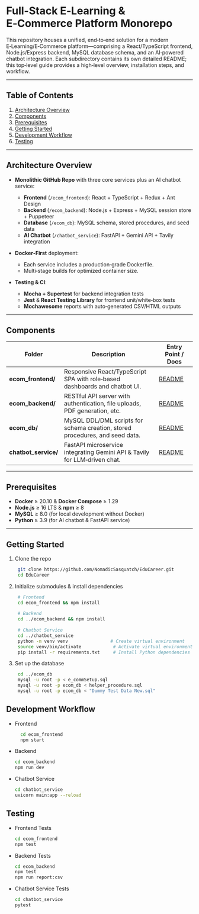 # Full-Stack E‑Learning & E‑Commerce Platform Monorepo

This repository houses a unified, end‑to‑end solution for a modern E‑Learning/E‑Commerce platform—comprising a React/TypeScript frontend, Node.js/Express backend, MySQL database schema, and an AI‑powered chatbot integration. Each subdirectory contains its own detailed README; this top‑level guide provides a high‑level overview, installation steps, and workflow.

---

## Table of Contents

1. [Architecture Overview](#architecture-overview)  
2. [Components](#components)  
3. [Prerequisites](#prerequisites)  
4. [Getting Started](#getting-started)  
5. [Development Workflow](#development-workflow)  
6. [Testing](#testing)  

---

## Architecture Overview

- **Monolithic GitHub Repo** with three core services plus an AI chatbot service:  
  - **Frontend** (`/ecom_frontend`): React + TypeScript + Redux + Ant Design  
  - **Backend** (`/ecom_backend`): Node.js + Express + MySQL session store + Puppeteer  
  - **Database** (`/ecom_db`): MySQL schema, stored procedures, and seed data  
  - **AI Chatbot** (`/chatbot_service`): FastAPI + Gemini API + Tavily integration  

- **Docker‑First** deployment:  
  - Each service includes a production‑grade Dockerfile.  
  - Multi‑stage builds for optimized container size.  

- **Testing & CI**:  
  - **Mocha + Supertest** for backend integration tests  
  - **Jest** & **React Testing Library** for frontend unit/white‑box tests  
  - **Mochawesome** reports with auto‑generated CSV/HTML outputs  

---

## Components

| Folder                   | Description                                                                 | Entry Point / Docs                                    |
|--------------------------|-----------------------------------------------------------------------------|--------------------------------------------------------|
| **ecom_frontend/**       | Responsive React/TypeScript SPA with role‑based dashboards and chatbot UI.  | [README](./ecom_frontend/README.md)                   |
| **ecom_backend/**        | RESTful API server with authentication, file uploads, PDF generation, etc.  | [README](./ecom_backend/README.md)                    |
| **ecom_db/**             | MySQL DDL/DML scripts for schema creation, stored procedures, and seed data. | [README](./ecom_db/README.md)                         |
| **chatbot_service/**     | FastAPI microservice integrating Gemini API & Tavily for LLM‑driven chat.   | [README](./careerChatbotBackend/README.md)  |

---

## Prerequisites

- **Docker** ≥ 20.10 & **Docker Compose** ≥ 1.29  
- **Node.js** ≥ 16 LTS & **npm** ≥ 8  
- **MySQL** ≥ 8.0 (for local development without Docker)  
- **Python** ≥ 3.9 (for AI chatbot & FastAPI service)  

---

## Getting Started

1. Clone the repo
   ```bash
    git clone https://github.com/NomadicSasquatch/EduCareer.git
    cd EduCareer
2. Initialize submodules & install dependencies
   ```bash
    # Frontend
    cd ecom_frontend && npm install
    
    # Backend
    cd ../ecom_backend && npm install
    
    # Chatbot Service
    cd ../chatbot_service
    python -m venv venv                # Create virtual environment
    source venv/bin/activate            # Activate virtual environment
    pip install -r requirements.txt     # Install Python dependencies
3. Set up the database
   ```bash
    cd ../ecom_db
    mysql -u root -p < e_commSetup.sql
    mysql -u root -p ecom_db < helper_procedure.sql
    mysql -u root -p ecom_db < "Dummy Test Data New.sql"

## Development Workflow
- Frontend
  ```bash
    cd ecom_frontend
    npm start
- Backend
  ```bash
  cd ecom_backend
  npm run dev
- Chatbot Service
  ```bash
  cd chatbot_service
  uvicorn main:app --reload

## Testing
- Frontend Tests
  ```bash
  cd ecom_frontend
  npm test               
- Backend Tests
  ```bash
  cd ecom_backend
  npm test               
  npm run report:csv      
- Chatbot Service Tests
  ```bash
  cd chatbot_service
  pytest
